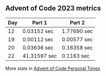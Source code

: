 ## Advent of Code 2023 metrics

| Day | Part 1 | Part 2 |
| --- | --- | --- |
| 12 | 0.03152 sec | 1.77690 sec |
| 19 | 0.00112 sec | 0.00577 sec |
| 20 | 0.03636 sec | 0.16358 sec |
| 22 | 41.31597 sec | 0.1163 sec |

More stats in [Advent of Code Personal Times](https://adventofcode.com/2023/leaderboard/self)